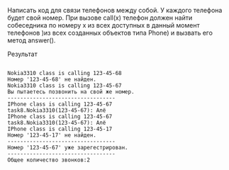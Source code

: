 Написать код для связи телефонов между собой. У каждого телефона будет свой номер. При вызове call(x) телефон должен найти собеседника по номеру x из всех доступных в данный момент телефонов )из всех созданных объектов типа Phone) и вызвать его метод answer().


Результат
<pre><code>
Nokia3310 class is calling 123-45-68
Номер '123-45-68' не найден.
Nokia3310 class is calling 123-45-67
Вы пытаетесь позвонить на свой же номер.
----------------------------------
IPhone class is calling 123-45-67
task8.Nokia3310(123-45-67): Алё
IPhone class is calling 123-45-67
task8.Nokia3310(123-45-67): Алё
IPhone class is calling 123-45-17
Номер '123-45-17' не найден.
----------------------------------
Номер '123-45-67' уже зарегестрирован.
----------------------------------
Общее количество звонков:2
</code></pre>
